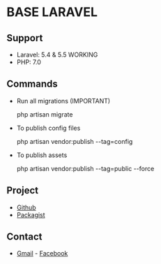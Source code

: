 # BASE LARAVEL
## Support

* Laravel: 5.4 & 5.5 WORKING
* PHP: 7.0

## Commands

* Run all migrations (IMPORTANT)

    php artisan migrate

* To publish config files

  php artisan vendor:publish --tag=config

* To publish assets

  php artisan vendor:publish --tag=public --force

## Project

* [Github](https://github.com/ElioMS/admin-laravel)
* [Packagist](https://packagist.org/packages/emgs/admin-emgs-laravel)

## Contact

* [Gmail](elio.garcia.solis@gmail.com) - [Facebook](facebook.com)
